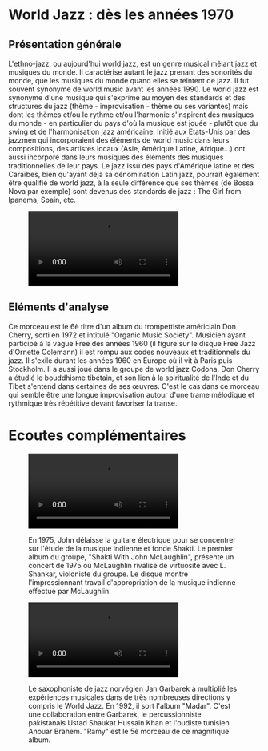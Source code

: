 # World Jazz : dès les années 1970

## Présentation générale
L'ethno-jazz, ou aujourd'hui world jazz, est un genre musical mêlant jazz et musiques du monde.  Il caractérise autant le jazz prenant des sonorités du monde, que les musiques du monde quand elles se teintent de jazz. Il fut souvent synonyme de world music avant les années 1990.
Le world jazz est synonyme d'une musique qui s'exprime au moyen des standards et des structures du jazz (thème - improvisation - thème ou ses variantes) mais dont les thèmes et/ou le rythme et/ou l'harmonie s'inspirent des musiques du monde - en particulier du pays d'où la musique est jouée - plutôt que du swing et de l'harmonisation jazz américaine. Initié aux Etats-Unis par des jazzmen qui incorporaient des éléments de world music dans leurs compositions, des artistes locaux (Asie, Amérique Latine, Afrique...) ont aussi incorporé dans leurs musiques des éléments des musiques traditionnelles de leur pays.
Le jazz issu des pays d'Amérique latine et des Caraïbes, bien qu'ayant déjà sa dénomination Latin jazz, pourrait également être qualifié de world jazz, à la seule différence que ses thèmes (de Bossa Nova par exemple) sont devenus des standards de jazz : The Girl from Ipanema, Spain, etc.

<figure class="app-frame fusions text-align-center" data-title="Hope - Don Cherry">
  <video src="assets/images/Hope.mp4" controls>
</figure>

## Eléments d'analyse
Ce morceau est le 6è titre d'un album du trompettiste américiain Don Cherry, sorti en 1972 et intitulé "Organic Music Society". Musicien ayant participé à la vague Free des années 1960 (il figure sur le disque Free Jazz d'Ornette Colemann) il est rompu aux codes nouveaux et traditionnels du jazz. Il s'exile durant les années 1960 en Europe où il vit à Paris puis Stockholm. Il a aussi joué dans le groupe de world jazz Codona.
Don Cherry a étudié le bouddhisme tibétain,  et son lien à la spiritualité de l'Inde et du Tibet s'entend dans certaines de ses œuvres. C'est le cas dans ce morceau qui semble être une longue improvisation autour d'une trame mélodique et rythmique très répétitive devant favoriser la transe.

# Ecoutes complémentaires
<div class="encarts">
<figure class="app-frame encart text-align-center fusions" data-title="A Handful Of Beauty - Shakti">
    <video controls src="assets/images/Shakti With John McLaughlin _– A Handful Of Beauty (1977 - Album).mp4"></video>
  <p>
  En 1975, John délaisse la guitare électrique pour se concentrer sur l'étude de la musique indienne et fonde Shakti. Le premier album du groupe, "Shakti With John McLaughlin", présente un concert de 1975 où McLaughlin rivalise de virtuosité avec L. Shankar, violoniste du groupe. Le disque montre l'impressionnant travail d'appropriation de la musique indienne effectué par McLaughlin. 
  </p>
</figure>
<figure class="app-frame encart text-align-center fusions" data-title="Ramy - Jan Garbarek, Anouar Brahem, Shaukat Hussain">
  <video controls src="assets/images/Jan.Garbarek-Anouar.Brahem-Shaukat.Hussain--Ramy.mp4"></video>
  <p>
 Le saxophoniste de jazz norvégien Jan Garbarek a multiplié les expériences musicales dans de très nombreuses directions y compris le World Jazz. En 1992, il sort l'album "Madar".  C'est une collaboration entre Garbarek, le percussionniste pakistanais Ustad Shaukat Hussain Khan et l'oudiste tunisien Anouar Brahem. "Ramy" est le 5è morceau de ce magnifique album.
  </p>
</figure>
</div>

